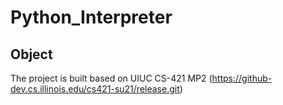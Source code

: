 # Python_Interpreter

## Object


The project is built based on UIUC CS-421 MP2 (https://github-dev.cs.illinois.edu/cs421-su21/release.git)